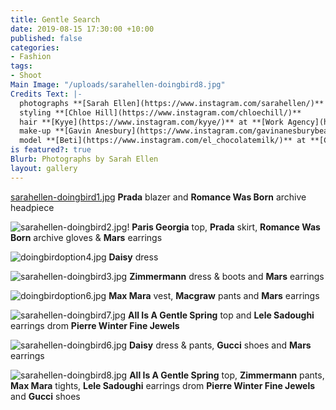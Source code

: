 ```yaml
---
title: Gentle Search
date: 2019-08-15 17:30:00 +10:00
published: false
categories:
- Fashion
tags:
- Shoot
Main Image: "/uploads/sarahellen-doingbird8.jpg"
Credits Text: |-
  photographs **[Sarah Ellen](https://www.instagram.com/sarahellen/)**
  styling **[Chloe Hill](https://www.instagram.com/chloechill/)**
  hair **[Kyye](https://www.instagram.com/kyye/)** at **[Work Agency](https://www.instagram.com/workagency/)**
  make-up **[Gavin Anesbury](https://www.instagram.com/gavinanesburybeauty/)** at **[Vivien's Creative](https://www.instagram.com/vivienscreative/)**
  model **[Beti](https://www.instagram.com/el_chocolatemilk/)** at **[Chic Management](https://www.instagram.com/chic_management/)**
is featured?: true
Blurb: Photographs by Sarah Ellen
layout: gallery
---
```


[sarahellen-doingbird1.jpg](/uploads/sarahellen-doingbird1.jpg)
**Prada** blazer and **Romance Was Born** archive headpiece

![sarahellen-doingbird2.jpg](/uploads/sarahellen-doingbird2.jpg)!
**Paris Georgia** top, **Prada** skirt, **Romance Was Born** archive gloves & **Mars** earrings

![doingbirdoption4.jpg](/uploads/doingbirdoption4.jpg)
**Daisy** dress

![sarahellen-doingbird3.jpg](/uploads/sarahellen-doingbird3.jpg)
**Zimmermann** dress & boots and **Mars** earrings

![doingbirdoption6.jpg](/uploads/doingbirdoption6.jpg)
**Max Mara** vest, **Macgraw** pants and **Mars** earrings

![sarahellen-doingbird7.jpg](/uploads/sarahellen-doingbird7.jpg)
**All Is A Gentle Spring** top and **Lele Sadoughi** earrings drom **Pierre Winter Fine Jewels**

![sarahellen-doingbird6.jpg](/uploads/sarahellen-doingbird6.jpg)
**Daisy** dress & pants, **Gucci** shoes and **Mars** earrings

![sarahellen-doingbird8.jpg](/uploads/sarahellen-doingbird8.jpg)
**All Is A Gentle Spring** top, **Zimmermann** pants, **Max Mara** tights, **Lele Sadoughi** earrings drom **Pierre Winter Fine Jewels** and **Gucci** shoes




